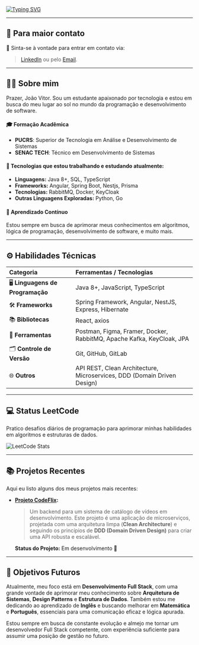 <div align="left">
  <a href="https://git.io/typing-svg">
    <img src="https://readme-typing-svg.demolab.com?font=Helvetica&size=28&pause=1000&color=0077B5&width=435&lines=Oi%2C+tudo+bem%3F+%F0%9F%91%8B%F0%9F%98%8E" alt="Typing SVG" />
  </a>
</div>

---

## 💌 Para maior contato

💬 Sinta-se à vontade para entrar em contato via:

> [LinkedIn](https://www.linkedin.com/in/joao-vitor-fb/) ou pelo [Email](mailto:jvitorbf35@gmail.com).

---

## 👨‍💻 Sobre mim

Prazer, João Vitor. Sou um estudante apaixonado por tecnologia e estou em busca do meu lugar ao sol no mundo da programação e desenvolvimento de software.

#### 🎓 Formação Acadêmica
- **PUCRS**: Superior de Tecnologia em Análise e Desenvolvimento de Sistemas
- **SENAC TECH**: Técnico em Desenvolvimento de Sistemas

#### 🚀 Tecnologias que estou trabalhando e estudando atualmente:

- **Linguagens:** Java 8+, SQL, TypeScript
- **Frameworks:** Angular, Spring Boot, Nestjs, Prisma
- **Tecnologias:** RabbitMQ, Docker, KeyCloak
- **Outras Linguagens Exploradas:** Python, Go

#### 🌱 Aprendizado Contínuo
Estou sempre em busca de aprimorar meus conhecimentos em algoritmos, lógica de programação, desenvolvimento de software, e muito mais.

---

## ⚙️ Habilidades Técnicas

| Categoria | Ferramentas / Tecnologias |
| :---         |     :---      | 
| 🖥️ **Linguagens de Programação**   | Java 8+, JavaScript, TypeScript     |
| 🛠️ **Frameworks**     | Spring Framework, Angular, NestJS, Express, Hibernate       |
| 📚 **Bibliotecas**     | React, axios       |
| 🔧 **Ferramentas**     | Postman, Figma, Framer, Docker, RabbitMQ, Apache Kafka, KeyCloak, JPA       |
| 🗂️ **Controle de Versão**     | Git, GitHub, GitLab      |
| 🌐 **Outros**     | API REST, Clean Architecture, Microservices, DDD (Domain Driven Design)   |

---

## 💻 Status LeetCode

Pratico desafios diários de programação para aprimorar minhas habilidades em algoritmos e estruturas de dados.

![LeetCode Stats](https://leetcode.card.workers.dev/jvitorbarbosa?theme=default&font=baloo&extension=null)

---

## 📚 Projetos Recentes

Aqui eu listo alguns dos meus projetos mais recentes:

- **[Projeto CodeFlix](https://github.com/JvitorBF/codeflix-backend-catalog):**

  > Um backend para um sistema de catálogo de vídeos em desenvolvimento. Este projeto é uma aplicação de microserviços, projetada com uma arquitetura limpa (**Clean Architecture**) e seguindo os princípios de **DDD (Domain Driven Design)** para criar uma API robusta e escalável.

  **Status do Projeto:** Em desenvolvimento 🚧

---

## 🎯 Objetivos Futuros

Atualmente, meu foco está em **Desenvolvimento Full Stack**, com uma grande vontade de aprimorar meu conhecimento sobre **Arquitetura de Sistemas**, **Design Patterns** e **Estrutura de Dados**. Também estou me dedicando ao aprendizado de **Inglês** e buscando melhorar em **Matemática** e **Português**, essenciais para uma comunicação eficaz e lógica apurada.

Estou sempre em busca de constante evolução e almejo me tornar um desenvolvedor Full Stack competente, com experiência suficiente para assumir uma posição de gestão no futuro.
